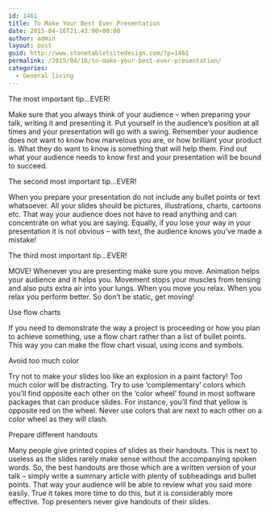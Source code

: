 ```yaml
---
id: 1461
title: To Make Your Best Ever Presentation
date: 2015-04-16T21:43:00+00:00
author: admin
layout: post
guid: http://www.stonetabletsitedesign.com/?p=1461
permalink: /2015/04/16/to-make-your-best-ever-presentation/
categories:
  - General living
---
```

The most important tip&#8230;EVER! 

Make sure that you always think of your audience &#8211; when preparing your talk, writing it and presenting it. Put yourself in the audience&#8217;s position at all times and your presentation will go with a swing. Remember your audience does not want to know how marvelous you are, or how brilliant your product is. What they do want to know is something that will help them. Find out what your audience needs to know first and your presentation will be bound to succeed. 

The second most important tip&#8230;EVER! 

When you prepare your presentation do not include any bullet points or text whatsoever. All your slides should be pictures, illustrations, charts, cartoons etc. That way your audience does not have to read anything and can concentrate on what you are saying. Equally, if you lose your way in your presentation it is not obvious &#8211; with text, the audience knows you&#8217;ve made a mistake! 

The third most important tip&#8230;EVER! 

MOVE! Whenever you are presenting make sure you move. Animation helps your audience and it helps you. Movement stops your muscles from tensing and also puts extra air into your lungs. When you move you relax. When you relax you perform better. So don&#8217;t be static, get moving! 

Use flow charts 

If you need to demonstrate the way a project is proceeding or how you plan to achieve something, use a flow chart rather than a list of bullet points. This way you can make the flow chart visual, using icons and symbols. 

Avoid too much color

Try not to make your slides loo like an explosion in a paint factory! Too much color will be distracting. Try to use &#8216;complementary&#8217; colors which you&#8217;ll find opposite each other on the &#8216;color wheel&#8217; found in most software packages that can produce slides. For instance, you&#8217;ll find that yellow is opposite red on the wheel. Never use colors that are next to each other on a color wheel as they will clash.

Prepare different handouts

Many people give printed copies of slides as their handouts. This is next to useless as the slides rarely make sense without the accompanying spoken words. So, the best handouts are those which are a written version of your talk &#8211; simply write a summary article with plenty of subheadings and bullet points. That way your audience will be able to review what you said more easily. True it takes more time to do this, but it is considerably more effective. Top presenters never give handouts of their slides.